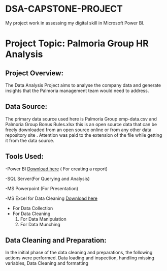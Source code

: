 # DSA-CAPSTONE-PROJECT
My project work in assessing my digital skill in Microsoft Power BI.

# Project Topic: Palmoria Group HR Analysis

## Project Overview:
The Data Analysis Project aims to analyse the company data and generate insights that the Palmoria management team would need to address.

## Data Source:
The primary data source used here is Palmoria Group emp-data.csv and Palmoria Group Bonus Rules.xlsx this is an open source data that can be freely downloaded from an open source online or from any other data repository site . Attention was paid to the extension of the file while getting it from the data source.

## Tools Used:
-Power BI [Download here](https://www.microsoft.com/en-us/download/details.aspx?id=58494) ( For creating a report)

-SQL Server(For Querying and Analysis)

-MS Powerpoint (For Presentation)

-MS Excel for Data Cleaning [Download here](https://www.microsoft.com)
- For Data Collection
- For Data Cleaning
  1. For Data Manipulation
  2. For Data Munching
 
 ## Data Cleaning and Preparation:
In the initial phase of the data cleaning and preparations, the following actions were performed. Data loading and inspection, handling missing variables, Data Cleaning and formatting

